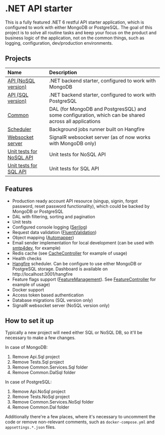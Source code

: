 # .NET API starter

This is a fully featured .NET 6 restful API starter application, which is configured to work with either MongoDB or PostgreSQL. The goal of this project is to solve all routine tasks and keep your focus on the product and business logic of the application, not on the common things, such as logging, configuration, dev/production environments.

## Projects

|Name|Description|
|:---|:----------|
|[API (NoSQL version)](src/app/Api.NoSql)|.NET backend starter, configured to work with MongoDB|
|[API (SQL version)](src/app/Api.Sql)|.NET backend starter, configured to work with PostgreSQL|
|[Common](src/app/Common)|DAL (for MongoDB and PostgresSQL) and some configuration, which can be shared across all applications|
|[Scheduler](src/app/Scheduler)|Background jobs runner built on Hangfire|
|[Websocket server](src/app/SignalR)|SignalR websocket server (as of now works with MongoDB only)|
|[Unit tests for NoSQL API](src/app/Tests.NoSql)|Unit tests for NoSQL API|
|[Unit tests for SQL API](src/app/Tests.Sql)|Unit tests for SQL API|

## Features

- Production ready account API resource (singup, signin, forgot password, reset password functionality), which could be backed by MongoDB or PostgreSQL
- DAL with filtering, sorting and pagination
- Unit tests
- Configured console logging ([Serilog](https://serilog.net/))
- Request data validation ([FluentValidation](https://fluentvalidation.net/))
- Object mapping ([Automapper](https://automapper.org/))
- Email sender implementation for local development (can be used with [smtp4dev](https://github.com/rnwood/smtp4dev), for example)
- Redis cache (see [CacheController](src/app/Api.NoSql/Controllers/CacheController.cs) for example of usage)
- Health checks
- [Hangfire](https://www.hangfire.io/) scheduler. Can be configure to use either MongoDB or PostgreSQL storage. Dashboard is available on http://localhost:3001/hangfire
- Feature flags support ([FeatureManagement](https://github.com/microsoft/FeatureManagement-Dotnet)). See [FeatureController](src/app/Api.NoSql/Controllers/FeatureController.cs) for example of usage)
- Docker support
- Access token based authentication
- Database migrations (SQL version only)
- SignalR websocket server (NoSQL version only)

## How to set it up

Typically a new project will need either SQL or NoSQL DB, so it'll be necessary to make a few changes.

In case of MongoDB:
1. Remove Api.Sql project
2. Remove Tests.Sql project
3. Remove Common.Services.Sql folder
4. Remove Common.DalSql folder

In case of PostgreSQL:
1. Remove Api.NoSql project
2. Remove Tests.NoSql project
3. Remove Common.Services.NoSql folder
4. Remove Common.Dal folder

Additionally there're a few places, where it's necessary to uncomment the code or remove non-relevant comments, such as `docker-compose.yml` and `appsettings.*.json` files.